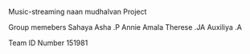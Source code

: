 Music-streaming naan mudhalvan Project

Group memebers
Sahaya Asha .P
Annie Amala Therese .JA
Auxiliya .A


Team ID Number
151981

